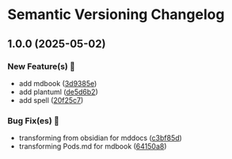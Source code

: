 # Semantic Versioning Changelog

## 1.0.0 (2025-05-02)

### New Feature(s) 🚀

* add mdbook ([3d9385e](https://github.com/fabioluciano/kubestronaut/commit/3d9385e3bfad15ed95a19847bbb3cb68132d3e1f))
* add plantuml ([de5d6b2](https://github.com/fabioluciano/kubestronaut/commit/de5d6b2a7ee2faac2ba916f613c8bf35ee3f3871))
* add spell ([20f25c7](https://github.com/fabioluciano/kubestronaut/commit/20f25c7e9ad2b31dcaed0fb629798515f4768590))

### Bug Fix(es) 🐛️

* transforming from obsidian for mddocs ([c3bf85d](https://github.com/fabioluciano/kubestronaut/commit/c3bf85d2d8bc69f98296c43e0b54066097f57f1a))
* transforming Pods.md for mdbook ([64150a8](https://github.com/fabioluciano/kubestronaut/commit/64150a8da14cacd3691cd60180096a28f1fcd523))
